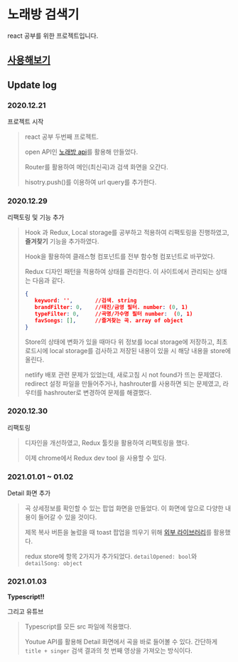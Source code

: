 # 노래방 검색기

react 공부를 위한 프로젝트입니다.

## [사용해보기](https://singing.netlify.app/#/)

## Update log

### 2020.12.21
프로젝트 시작

> react 공부 두번째 프로젝트.
> 
> open API인 [노래방 api](https://api.manana.kr/karaoke)를 활용해 만들었다.
>
> Router를 활용하여 메인(최신곡)과 검색 화면을 오간다.
> 
> hisotry.push()를 이용하여 url query를 추가한다.

### 2020.12.29

리팩토링 및 기능 추가

> Hook 과 Redux, Local storage를 공부하고 적용하여 리팩토링을 진행하였고, **즐겨찾기** 기능을 추가하였다.
> 
> Hook을 활용하여 클래스형 컴포넌트를 전부 함수형 컴포넌트로 바꾸었다.
>
> Redux 디자인 패턴을 적용하여 상태를 관리한다.
> 이 사이트에서 관리되는 상태는 다음과 같다.
> ```json
> {
>    keyword: '',       //검색. string
>    brandFilter: 0,    //태진/금영 필터. number: (0, 1)
>    typeFilter: 0,     //곡명/가수명 필터 number:  (0, 1)
>    favSongs: [],      //즐겨찾는 곡. array of object
> }
> ```
> Store의 상태에 변화가 있을 때마다 위 정보를 local storage에 저장하고, 최초 로드시에 local storage를 검사하고 저장된 내용이 있을 시 해당 내용을 store에 올린다.
>
> netlify 배포 관련 문제가 있었는데, 새로고침 시 not found가 뜨는 문제였다. redirect 설정 파일을 만들어주거나, hashrouter를 사용하면 되는 문제였고, 라우터를 hashrouter로 변경하여 문제를 해결했다.

### 2020.12.30

리팩토링

> 디자인을 개선하였고, Redux 툴킷을 활용하여 리팩토링을 했다.
>
> 이제 chrome에서 Redux dev tool 을 사용할 수 있다.

### 2021.01.01 ~ 01.02

Detail 화면 추가

> 곡 상세정보를 확인할 수 있는 팝업 화면을 만들었다. 이 화면에 앞으로 다양한 내용이 들어갈 수 있을 것이다.
> 
> 제목 복사 버튼을 눌렀을 때 toast 팝업을 띄우기 위해 [외부 라이브러리](https://jossmac.github.io/react-toast-notifications/)를 활용했다.
>
> redux store에 항목 2가지가 추가되었다. `detailOpened: bool`와 `detailSong: object`

### 2021.01.03

**Typescript!!**

그리고 유튜브

> Typescript를 모든 src 파일에 적용했다.
>
> Youtue API를 활용해 Detail 화면에서 곡을 바로 들어볼 수 있다. 간단하게 `title + singer` 검색 결과의 첫 번째 영상을 가져오는 방식이다.